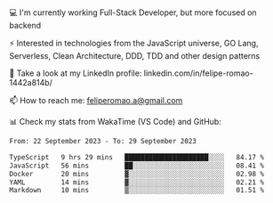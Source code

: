 💻 I'm currently working Full-Stack Developer, but more focused on backend

⚡ Interested in technologies from the JavaScript universe, GO Lang, Serverless, Clean Architecture, DDD, TDD and other design patterns

👥 Take a look at my LinkedIn profile: linkedin.com/in/felipe-romao-1442a814b/

📫 How to reach me: feliperomao.a@gmail.com

📊 Check my stats from WakaTime (VS Code) and GitHub:

<!--START_SECTION:waka-->

```txt
From: 22 September 2023 - To: 29 September 2023

TypeScript   9 hrs 29 mins   █████████████████████░░░░   84.17 %
JavaScript   56 mins         ██░░░░░░░░░░░░░░░░░░░░░░░   08.41 %
Docker       20 mins         ▓░░░░░░░░░░░░░░░░░░░░░░░░   02.98 %
YAML         14 mins         ▓░░░░░░░░░░░░░░░░░░░░░░░░   02.21 %
Markdown     10 mins         ▒░░░░░░░░░░░░░░░░░░░░░░░░   01.51 %
```

<!--END_SECTION:waka-->
